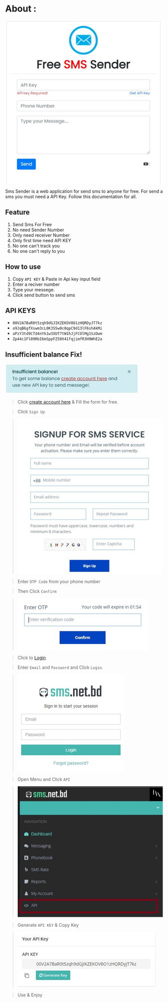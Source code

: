 # About :  
<img style="display:block;margin:0 auto;" src="image/img1.jpg"/>

Sms Sender is a web application for send sms to anyone for free. For send a sms you must need a API Key. Follow this documentation for all.

## Feature
1. Send Sms For Free
2. No need Sender Number
3. Only need receiver Number
4. Only first time need API KEY
5. No one can't track you
6. No one can't reply to you

## How to use
1. Copy ```API KEY``` & Paste in Api key input field
2. Enter a reciver number
3. Type your messege. 
4. Click send button to send sms

## API KEYS  
* ```00V2A7BaR0t5zqh9dGJIKZEKOV8O1zHQRDyJT7kz```
* ```o9JqB6gfXswm3cL0K3S5w0c0qpC9d13lF6shAkMi```
* ```aPzY3td9CTd4nYk1w3XUT7tW1hJjFCOlMg1SzDwm```
* ```Zp44c1Fl09RbI6mSppFZ50X41fqjimfR3H9WhE2a```  

## Insufficient balance Fix!
![insufficien balance](image/in.jpg)  

>Click [create account here](https://sms.net.bd/signup/) & Fill the form for free.  
  
> Click ```Sign Up``` 

>![sign up](image/sign%20up.jpg)  

>Enter ```OTP Code``` from your phone number  

> Then Click ```Confirm```  

> ![otp](image/otp.jpg)  

> Click to [Login](https://portal.sms.net.bd/login/)  

> Enter ```Email``` and ```Password``` and Click ```Login```.  
 
> ![login](image/lgoin.jpg)  

> Open Menu and Click ```API```  

> ![menu](image/3ree.jpg)  


> Generate ```API KEY``` & Copy Key  


> ![api](image/api.jpg)  


> Use & Enjoy